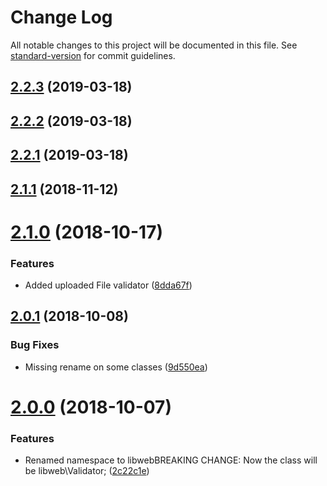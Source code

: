 # Change Log

All notable changes to this project will be documented in this file. See [standard-version](https://github.com/conventional-changelog/standard-version) for commit guidelines.

<a name="2.2.3"></a>
## [2.2.3](https://github.com/renanhangai/libweb-validator/compare/v2.2.2...v2.2.3) (2019-03-18)



<a name="2.2.2"></a>
## [2.2.2](https://github.com/renanhangai/libweb-validator/compare/v2.2.1...v2.2.2) (2019-03-18)



<a name="2.2.1"></a>
## [2.2.1](https://github.com/renanhangai/libweb-validator/compare/v2.2.0...v2.2.1) (2019-03-18)



<a name="2.1.1"></a>
## [2.1.1](https://github.com/renanhangai/libweb-validator/compare/v2.1.0...v2.1.1) (2018-11-12)



<a name="2.1.0"></a>
# [2.1.0](https://github.com/renanhangai/libweb-validator/compare/v2.0.1...v2.1.0) (2018-10-17)


### Features

* Added uploaded File validator ([8dda67f](https://github.com/renanhangai/libweb-validator/commit/8dda67f))



<a name="2.0.1"></a>
## [2.0.1](https://github.com/renanhangai/libweb-validator/compare/v2.0.0...v2.0.1) (2018-10-08)


### Bug Fixes

* Missing rename on some classes ([9d550ea](https://github.com/renanhangai/libweb-validator/commit/9d550ea))



<a name="2.0.0"></a>
# [2.0.0](https://github.com/renanhangai/libweb-validator/compare/v1.2.2...v2.0.0) (2018-10-07)


### Features

* Renamed namespace to libwebBREAKING CHANGE: Now the class will be libweb\Validator; ([2c22c1e](https://github.com/renanhangai/libweb-validator/commit/2c22c1e))
